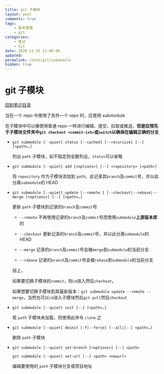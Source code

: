 ```yaml
---
title: git 子模块
layout: post
comments: true
tags:
    - 版本管理
    - git
categories:
    - 笔记
    - Git
date: 2020-11-26 12:00:00
updated:
permalink: /note/git/submodule
hidden: true
---
```


# git 子模块

[回到笔记目录](/note/git/index)

当在一个 repo 中使用了另外一个 repo 时，应使用 submodule

<!-- more -->

在子模块中可以像使用普通 repo 一样进行编辑、提交、拉取或推送，**但是应预先于子模块文件夹中`git checkout <commit-ish>`或`switch`以确保在编辑正确的分支**

-   `git submodule [--quiet] status [--cached] [--recursive] [--] [<path>…​]`

    列出 `path` 子模块，如不指定则全数列出，`status`可以省略

-   `git submodule [--quiet] add [<options>] [--] <repository> [<path>]`

    将 `repository` 作为子模块添加到 `path`，会记录其`branch`及`commit`号，并以此分离`submodule`的 HEAD

-   `git submodule [--quiet] update [--remote ] [--checkout|--rebase|--merge [<options>] [--] [<path>…​]`

    更新 `path` 子模块到记录的`branch`及`commit`号

    -   `--remote` 不再使用记录的`branch`及`commit`号而使用`submodule`**上游版本库**的

    -   `--checkout` 更新记录的`branch`及`commit`号，并以此分离`submodule`的 HEAD

    -   `--merge` 记录的`branch`及`commit`号会被`merge`到`submodule`的当前分支

    -   `--rebase` 记录的`branch`及`commit`号会被`rebase`到`submodule`的当前分支

    综上，

    如果要切换子模块的`commit`，则`cd`进入然后`checkout`，

    如果想要切换子模块到其最新版本：`git submodule update --remote --merge`，当然也可以`cd`进入子模块然后`git pull`然后`checkout`

-   `git submodule [--quiet] init [--] [<path>…​]`

    若 `path` 子模块未加载，则使用此命令 `clone` 之

-   `git submodule [--quiet] deinit [-f|--force] (--all|[--] <path>…​)`

    删除 `path` 子模块

-   `git submodule [--quiet] set-branch [<options>] [--] <path>`

    `git submodule [--quiet] set-url [--] <path> <newurl>`

    编辑要使用的 `path` 子模块分支或项目地址
